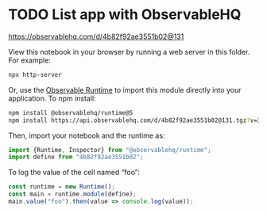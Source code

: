 # TODO List app with ObservableHQ

https://observablehq.com/d/4b82f92ae3551b02@131

View this notebook in your browser by running a web server in this folder. For
example:

~~~sh
npx http-server
~~~

Or, use the [Observable Runtime](https://github.com/observablehq/runtime) to
import this module directly into your application. To npm install:

~~~sh
npm install @observablehq/runtime@5
npm install https://api.observablehq.com/d/4b82f92ae3551b02@131.tgz?v=3
~~~

Then, import your notebook and the runtime as:

~~~js
import {Runtime, Inspector} from "@observablehq/runtime";
import define from "4b82f92ae3551b02";
~~~

To log the value of the cell named “foo”:

~~~js
const runtime = new Runtime();
const main = runtime.module(define);
main.value("foo").then(value => console.log(value));
~~~
